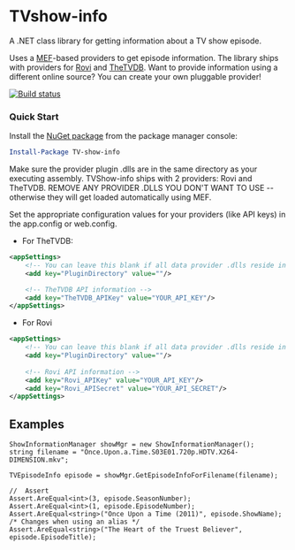 TVshow-info
===========

A .NET class library for getting information about a TV show episode.  

Uses a [MEF](http://msdn.microsoft.com/en-us/library/dd460648.aspx)-based providers to get episode information.  The library ships with providers for [Rovi](http://developer.rovicorp.com/) and [TheTVDB](http://thetvdb.com/wiki/index.php?title=Programmers_API).  Want to provide information using a different online source?  You can create your own pluggable provider!

[![Build status](https://ci.appveyor.com/api/projects/status/b778xp0kh3gr6vr7)](https://ci.appveyor.com/project/danesparza/tvshow-info)

### Quick Start

Install the [NuGet package](https://www.nuget.org/packages/TV-show-info/) from the package manager console:
```powershell
Install-Package TV-show-info
```

Make sure the provider plugin .dlls are in the same directory as your executing assembly.  TVShow-info ships with 2 providers: Rovi and TheTVDB.  REMOVE ANY PROVIDER .DLLS YOU DON'T WANT TO USE -- otherwise they will get loaded automatically using MEF.

Set the appropriate configuration values for your providers (like API keys) in the app.config or web.config.
- For TheTVDB:

```xml
<appSettings>
    <!-- You can leave this blank if all data provider .dlls reside in your application directory -->
    <add key="PluginDirectory" value=""/>

    <!-- TheTVDB API information -->
    <add key="TheTVDB_APIKey" value="YOUR_API_KEY"/>
</appSettings>
```        
- For Rovi
```xml
<appSettings>
    <!-- You can leave this blank if all data provider .dlls reside in your application directory -->
    <add key="PluginDirectory" value=""/>
      
    <!-- Rovi API information -->
    <add key="Rovi_APIKey" value="YOUR_API_KEY"/>
    <add key="Rovi_APISecret" value="YOUR_API_SECRET"/>
</appSettings>
```

Examples
-----------------

```CSharp
ShowInformationManager showMgr = new ShowInformationManager();
string filename = "Once.Upon.a.Time.S03E01.720p.HDTV.X264-DIMENSION.mkv";

TVEpisodeInfo episode = showMgr.GetEpisodeInfoForFilename(filename);

//  Assert
Assert.AreEqual<int>(3, episode.SeasonNumber);
Assert.AreEqual<int>(1, episode.EpisodeNumber);
Assert.AreEqual<string>("Once Upon a Time (2011)", episode.ShowName); /* Changes when using an alias */
Assert.AreEqual<string>("The Heart of the Truest Believer", episode.EpisodeTitle);
```
